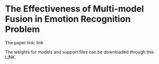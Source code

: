 # The Effectiveness of Multi-model Fusion in Emotion Recognition Problem

The paper link: link

The weights for models and support files can be downloaded through this LINK.
